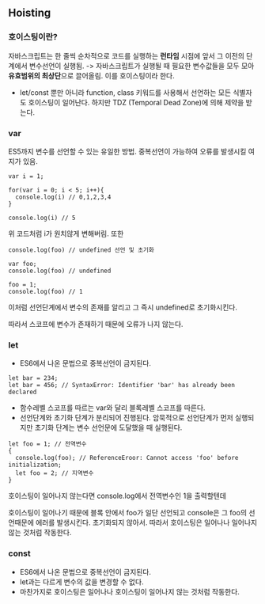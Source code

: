 ## Hoisting
### 호이스팅이란?
자바스크립트는 한 줄씩 순차적으로 코드를 실행하는 **런타임** 시점에 앞서 그 이전의 단계에서 변수선언이 실행됨. -> 자바스크립트가 실행될 때 필요한 변수값들을 모두 모아 **유효범위의 최상단**으로 끌어올림. 이를 호이스팅이라 한다.

- let/const 뿐만 아니라 function, class 키워드를 사용해서 선언하는 모든 식별자도 호이스팅이 일어난다. 하지만 TDZ (Temporal Dead Zone)에 의해 제약을 받는다.

### var
ES5까지 변수를 선언할 수 있는 유일한 방법.
중복선언이 가능하여 오류를 발생시킬 여지가 있음.
```
var i = 1;

for(var i = 0; i < 5; i++){
  console.log(i) // 0,1,2,3,4
}

console.log(i) // 5
```
위 코드처럼 i가 원치않게 변해버림. 또한
```
console.log(foo) // undefined 선언 및 초기화

var foo;
console.log(foo) // undefined

foo = 1;
console.log(foo) // 1
```
이처럼 선언단계에서 변수의 존재를 알리고 그 즉시 undefined로 초기화시킨다.

따라서 스코프에 변수가 존재하기 때문에 오류가 나지 않는다.

### let
- ES6에서 나온 문법으로 중복선언이 금지된다.

```
let bar = 234;
let bar = 456; // SyntaxError: Identifier 'bar' has already been declared
```
- 함수레벨 스코프를 따르는 var와 달리 블록레벨 스코프를 따른다.
- 선언단계와 초기화 단계가 분리되어 진행된다. 암묵적으로 선언단계가 먼저 실행되지만 초기화 단계는 변수 선언문에 도달했을 때 실행된다.
```
let foo = 1; // 전역변수
{
  console.log(foo); // ReferenceEroor: Cannot access 'foo' before initialization;
  let foo = 2; // 지역변수
}
```
호이스팅이 일어나지 않는다면 console.log에서 전역변수인 1을 출력할텐데

호이스팅이 일어나기 때문에
블록 안에서 foo가 일단 선언되고 console은 그 foo의 선언때문에 에러를 발생시킨다. 초기화되지 않아서.
따라서 호이스팅은 일어나나 일어나지 않는 것처럼 작동한다.


### const
- ES6에서 나온 문법으로 중복선언이 금지된다.
- let과는 다르게 변수의 값을 변경할 수 없다.
- 마찬가지로 호이스팅은 일어나나 호이스팅이 일어나지 않는 것처럼 작동한다.
